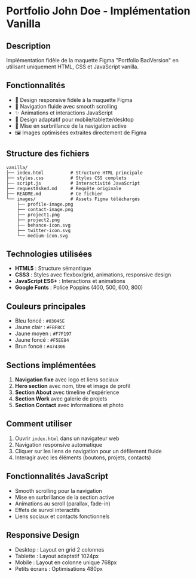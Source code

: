 # Portfolio John Doe - Implémentation Vanilla

## Description
Implémentation fidèle de la maquette Figma "Portfolio BadVersion" en utilisant uniquement HTML, CSS et JavaScript vanilla.

## Fonctionnalités
- 🎨 Design responsive fidèle à la maquette Figma
- 🚀 Navigation fluide avec smooth scrolling
- ✨ Animations et interactions JavaScript
- 📱 Design adaptatif pour mobile/tablette/desktop
- 🎯 Mise en surbrillance de la navigation active
- 🖼️ Images optimisées extraites directement de Figma

## Structure des fichiers
```
vanilla/
├── index.html          # Structure HTML principale
├── styles.css          # Styles CSS complets
├── script.js           # Interactivité JavaScript
├── requestAsked.md     # Requête originale
├── README.md           # Ce fichier
└── images/             # Assets Figma téléchargés
    ├── profile-image.png
    ├── contact-image.png
    ├── project1.png
    ├── project2.png
    ├── behance-icon.svg
    ├── twitter-icon.svg
    └── medium-icon.svg
```

## Technologies utilisées
- **HTML5** : Structure sémantique
- **CSS3** : Styles avec flexbox/grid, animations, responsive design
- **JavaScript ES6+** : Interactions et animations
- **Google Fonts** : Police Poppins (400, 500, 600, 800)

## Couleurs principales
- Bleu foncé : `#03045E`
- Jaune clair : `#FBF8CC`
- Jaune moyen : `#F7F197`
- Jaune foncé : `#F5EE84`
- Brun foncé : `#474306`

## Sections implémentées
1. **Navigation fixe** avec logo et liens sociaux
2. **Hero section** avec nom, titre et image de profil
3. **Section About** avec timeline d'expérience
4. **Section Work** avec galerie de projets
5. **Section Contact** avec informations et photo

## Comment utiliser
1. Ouvrir `index.html` dans un navigateur web
2. Navigation responsive automatique
3. Cliquer sur les liens de navigation pour un défilement fluide
4. Interagir avec les éléments (boutons, projets, contacts)

## Fonctionnalités JavaScript
- Smooth scrolling pour la navigation
- Mise en surbrillance de la section active
- Animations au scroll (parallax, fade-in)
- Effets de survol interactifs
- Liens sociaux et contacts fonctionnels

## Responsive Design
- Desktop : Layout en grid 2 colonnes
- Tablette : Layout adaptatif 1024px
- Mobile : Layout en colonne unique 768px
- Petits écrans : Optimisations 480px
